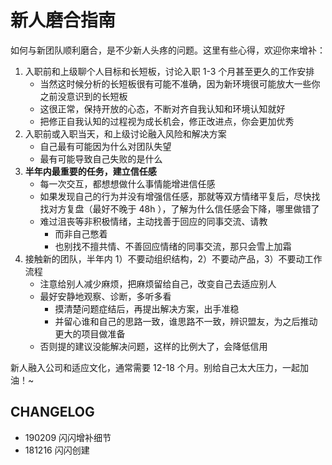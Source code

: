 # 新人磨合指南

如何与新团队顺利磨合，是不少新人头疼的问题。这里有些心得，欢迎你来增补：

1. 入职前和上级聊个人目标和长短板，讨论入职 1-3 个月甚至更久的工作安排
    - 当然这时候分析的长短板很有可能不准确，因为新环境很可能放大一些你之前没意识到的长短板
    - 这很正常，保持开放的心态，不断对齐自我认知和环境认知就好
    - 把修正自我认知的过程视为成长机会，修正改进点，你会更加优秀 
2. 入职前或入职当天，和上级讨论融入风险和解决方案
    - 自己最有可能因为什么对团队失望
    - 最有可能导致自己失败的是什么
3. **半年内最重要的任务，建立信任感**
    - 每一次交互，都想想做什么事情能增进信任感
    - 如果发现自己的行为并没有增强信任感，那就等双方情绪平复后，尽快找找对方复盘（最好不晚于 48h ），了解为什么信任感会下降，哪里做错了
    - 难过沮丧等非积极情绪，主动找善于回应的同事交流、请教
        - 而非自己憋着
        - 也别找不擅共情、不善回应情绪的同事交流，那只会雪上加霜
4. 接触新的团队，半年内 1）不要动组织结构，2）不要动产品，3）不要动工作流程
    - 注意给别人减少麻烦，把麻烦留给自己，改变自己去适应别人
    - 最好安静地观察、诊断，多听多看
        - 摸清楚问题症结后，再提出解决方案，出手准稳
        - 并留心谁和自己的思路一致，谁思路不一致，辨识盟友，为之后推动更大的项目做准备
    - 否则提的建议没能解决问题，这样的比例大了，会降低信用

新人融入公司和适应文化，通常需要 12-18 个月。别给自己太大压力，一起加油！~

## CHANGELOG 

- 190209 闪闪增补细节
- 181216 闪闪创建